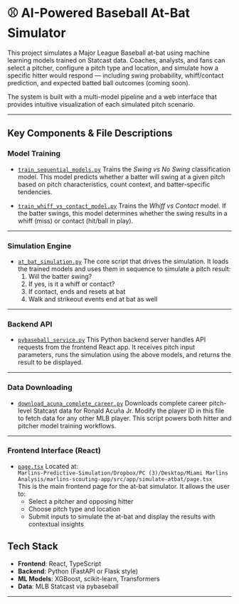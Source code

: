 # ⚾ AI-Powered Baseball At-Bat Simulator

This project simulates a Major League Baseball at-bat using machine learning models trained on Statcast data. Coaches, analysts, and fans can select a pitcher, configure a pitch type and location, and simulate how a specific hitter would respond — including swing probability, whiff/contact prediction, and expected batted ball outcomes (coming soon).

The system is built with a multi-model pipeline and a web interface that provides intuitive visualization of each simulated pitch scenario.

---

## Key Components & File Descriptions

### Model Training

- [`train_sequential_models.py`](./train_sequential_models.py)
  Trains the *Swing vs No Swing* classification model. This model predicts whether a batter will swing at a given pitch based on pitch characteristics, count context, and batter-specific tendencies.

- [`train_whiff_vs_contact_model.py`](./train_whiff_vs_contact_model.py)
  Trains the *Whiff vs Contact* model. If the batter swings, this model determines whether the swing results in a whiff (miss) or contact (hit/ball in play).

---

### Simulation Engine

- [`at_bat_simulation.py`](./at_bat_simulation.py)
  The core script that drives the simulation. It loads the trained models and uses them in sequence to simulate a pitch result:  
    1. Will the batter swing?  
    2. If yes, is it a whiff or contact?  
    3. If contact, ends and resets at bat
    4. Walk and strikeout events end at bat as well 

---

### Backend API

- [`pybaseball_service.py`](./pybaseball_service.py)
  This Python backend server handles API requests from the frontend React app. It receives pitch input parameters, runs the simulation using the above models, and returns the result to be displayed.

---

### Data Downloading

- [`download_acuna_complete_career.py`](./download_acuna_complete_career.py)
  Downloads complete career pitch-level Statcast data for Ronald Acuña Jr. Modify the player ID in this file to fetch data for any other MLB player. This script powers both hitter and pitcher model training workflows.

---

### Frontend Interface (React)

- [`page.tsx`](.src/app/simulate-atbat/pages.tsx) 
  Located at:  
  `Marlins-Predictive-Simulation/Dropbox/PC (3)/Desktop/Miami Marlins Analysis/marlins-scouting-app/src/app/simulate-atbat/page.tsx`  
  This is the main frontend page for the at-bat simulator. It allows the user to:  
    - Select a pitcher and opposing hitter  
    - Choose pitch type and location  
    - Submit inputs to simulate the at-bat and display the results with contextual insights

## Tech Stack

- **Frontend**: React, TypeScript  
- **Backend**: Python (FastAPI or Flask style)  
- **ML Models**: XGBoost, scikit-learn, Transformers  
- **Data**: MLB Statcast via pybaseball  

---


